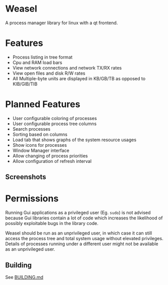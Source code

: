 # Weasel
A process manager library for linux with a qt frontend.

# Features
- Process listing in tree format
- Cpu and RAM load bars
- View network connections and network TX/RX rates
- View open files and disk R/W rates
- All Multiple-byte units are displayed in KB/GB/TB as opposed to KIB/GIB/TIB

# Planned Features
- User configurable coloring of processes
- User configurable process tree columns
- Search processes
- Sorting based on columns
- Load tab that shows graphs of the system resource usages
- Show icons for processes
- Window Manager interface
- Allow changing of process priorities
- Allow configuration of refresh interval

## Screenshots

# Permissions
Running Gui applications as a privileged user (Eg. <code>sudo</code>) is not advised because Gui libraries contain a lot of code which increases the likelihood of possibly exploitable bugs in the library code.

Weasel should be run as an unprivileged user, in which case it can still access the process tree and total system usage without elevated privileges. Details of processes running under a different user might not be available as an unprivileged user.

## Building

See [BUILDING.md](BUILDING.md)